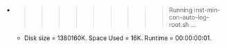 * >>>>>>>>> Running inst-min-con-auto-log-root.sh ...
  * Disk size = 1380160K. Space Used = 16K. Runtime = 00:00:00:01.
